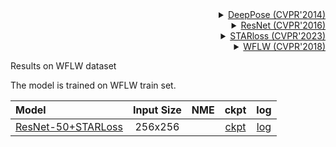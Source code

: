 <!-- [ALGORITHM] -->

<details>
<summary align="right"><a href="http://openaccess.thecvf.com/content_cvpr_2014/html/Toshev_DeepPose_Human_Pose_2014_CVPR_paper.html">DeepPose (CVPR'2014)</a></summary>

```bibtex
@inproceedings{toshev2014deeppose,
  title={Deeppose: Human pose estimation via deep neural networks},
  author={Toshev, Alexander and Szegedy, Christian},
  booktitle={Proceedings of the IEEE conference on computer vision and pattern recognition},
  pages={1653--1660},
  year={2014}
}
```

</details>

<!-- [BACKBONE] -->

<details>
<summary align="right"><a href="http://openaccess.thecvf.com/content_cvpr_2016/html/He_Deep_Residual_Learning_CVPR_2016_paper.html">ResNet (CVPR'2016)</a></summary>

```bibtex
@inproceedings{Zhou_2023_CVPR,
    author    = {Zhou, Zhenglin and Li, Huaxia and Liu, Hong and Wang, Nanyang and Yu, Gang and Ji, Rongrong},
    title     = {STAR Loss: Reducing Semantic Ambiguity in Facial Landmark Detection},
    booktitle = {Proceedings of the IEEE/CVF Conference on Computer Vision and Pattern Recognition (CVPR)},
    month     = {June},
    year      = {2023},
    pages     = {15475-15484}
}
```

</details>

<!-- [ALGORITHM] -->

<details>
<summary align="right"><a href="https://openaccess.thecvf.com/content/CVPR2023/papers/Zhou_STAR_Loss_Reducing_Semantic_Ambiguity_in_Facial_Landmark_Detection_CVPR_2023_paper.pdf">STARloss (CVPR'2023)</a></summary>

```bibtex
@article{lin2021structure,
  title={Structure-Coherent Deep Feature Learning for Robust Face Alignment},
  author={Lin, Chunze and Zhu, Beier and Wang, Quan and Liao, Renjie and Qian, Chen and Lu, Jiwen and Zhou, Jie},
  journal={IEEE Transactions on Image Processing},
  year={2021},
  publisher={IEEE}
}
```

</details>

<!-- [DATASET] -->

<details>
<summary align="right"><a href="http://openaccess.thecvf.com/content_cvpr_2018/html/Wu_Look_at_Boundary_CVPR_2018_paper.html">WFLW (CVPR'2018)</a></summary>

```bibtex
@inproceedings{wu2018look,
  title={Look at boundary: A boundary-aware face alignment algorithm},
  author={Wu, Wayne and Qian, Chen and Yang, Shuo and Wang, Quan and Cai, Yici and Zhou, Qiang},
  booktitle={Proceedings of the IEEE conference on computer vision and pattern recognition},
  pages={2129--2138},
  year={2018}
}
```

</details>

Results on WFLW dataset

The model is trained on WFLW train set.

| Model                                                                                                                    | Input Size | NME |    ckpt    |    log    |
| :----------------------------------------------------------------------------------------------------------------------- | :--------: | :-: | :--------: | :-------: |
| [ResNet-50+STARLoss](/configs/face_2d_keypoint/topdown_regression/wflw/td-reg_res50_starloss_8xb64-210e_wflw-256x256.py) |  256x256   |     | [ckpt](<>) | [log](<>) |
